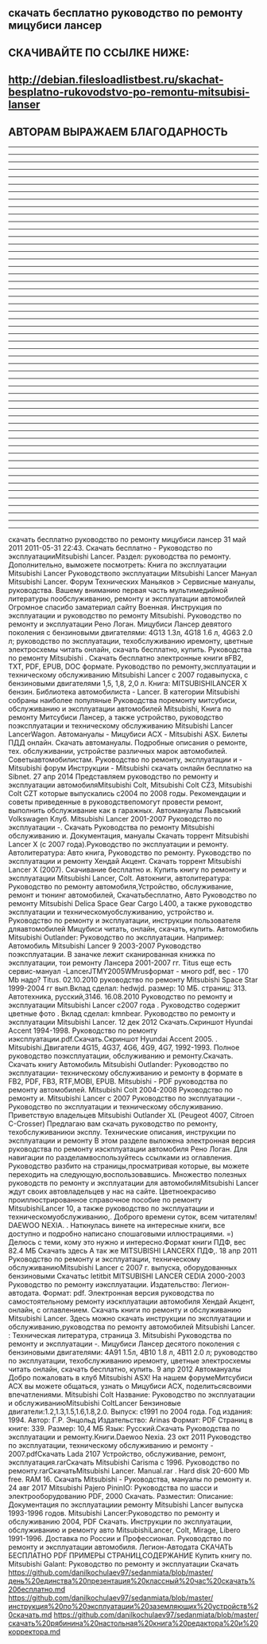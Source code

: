 скачать бесплатно руководство по ремонту мицубиси лансер
--------------------------------------------------
СКАЧИВАЙТЕ ПО ССЫЛКЕ НИЖЕ:
--------------------------------------------------
http://debian.filesloadlistbest.ru/skachat-besplatno-rukovodstvo-po-remontu-mitsubisi-lanser
--------------------------------------------------
АВТОРАМ ВЫРАЖАЕМ БЛАГОДАРНОСТЬ
--------------------------------------------------
--------------------------------------------------
--------------------------------------------------
--------------------------------------------------
--------------------------------------------------
--------------------------------------------------
--------------------------------------------------
--------------------------------------------------
--------------------------------------------------
--------------------------------------------------
--------------------------------------------------
--------------------------------------------------
--------------------------------------------------
--------------------------------------------------
--------------------------------------------------
--------------------------------------------------
--------------------------------------------------
--------------------------------------------------
--------------------------------------------------
--------------------------------------------------
--------------------------------------------------
--------------------------------------------------
--------------------------------------------------
--------------------------------------------------
--------------------------------------------------
--------------------------------------------------
--------------------------------------------------
--------------------------------------------------
--------------------------------------------------
--------------------------------------------------
--------------------------------------------------
--------------------------------------------------
--------------------------------------------------
--------------------------------------------------
--------------------------------------------------
--------------------------------------------------
--------------------------------------------------
--------------------------------------------------
--------------------------------------------------
--------------------------------------------------
--------------------------------------------------
--------------------------------------------------
--------------------------------------------------
--------------------------------------------------
--------------------------------------------------
--------------------------------------------------
--------------------------------------------------
--------------------------------------------------
--------------------------------------------------
--------------------------------------------------
--------------------------------------------------
--------------------------------------------------
--------------------------------------------------
скачать бесплатно руководство по ремонту мицубиси лансер 31 май 2011  2011-05-31 22:43. Скачать бесплатно - Руководство по эксплуатацииMitsubishi Lancer. Раздел: руководства по ремонту. Дополнительно, выможете посмотреть: Книга по эксплуатации Mitsubishi Lancer  Руководствопо эксплуатации Mitsubishi Lancer  Мануал Mitsubishi Lancer. Форум Технических Маньяков > Сервисные мануалы, руководства. Вашему вниманию первая часть мультимедийной литературы пообслуживанию, ремонту и эксплуатации автомобилей Огромное спасибо заматериал сайту Военная. Инструкция по эксплуатации и руководство по ремонту Mitsubishi. Руководство по ремонту и эксплуатации Рено Логан. Мицубиси Лансер девятого поколения с бензиновыми двигателями: 4G13 1.3л, 4G18 1.6 л, 4G63 2.0 л; руководство по эксплуатации, техобслуживанию иремонту, цветные электросхемы читать онлайн, скачать бесплатно, купить. Руководства по ремонту Mitsubishi . Скачать бесплатно электронные книги вFB2, TXT, PDF, EPUB, DOC формате.  Руководство по ремонту,эксплуатации и техническому обслуживанию Mitsubishi Lancer с 2007 годавыпуска, с бензиновыми двигателями 1,5, 1,8, 2,0 л. Книга: MITSUBISHILANCER X бензин. Библиотека автомобилиста - Lancer. В категории Mitsubishi собраны наиболее популяные Руководства поремонту митсубиси, обслуживанию и эксплуатации автомобилей Mitsubishi, Книга по ремонту Митсубиси Лансер, а также устройство, руководство поэксплуатации и техническому обслуживанию Mitsubishi Lancer  LancerWagon. Автомануалы - Мицубиси АСХ - Mitsubishi ASX. Билеты ПДД онлайн. Скачать автомануалы. Подробные описания о ремонте, тех. обслуживании, устройстве различных марок автомобилей. Советыавтомобилистам. Руководство по ремонту, эксплуатации и  - Mitsubishi форум
Инструкции - Mitsubishi скачать онлайн бесплатно на Sibnet. 27 апр 2014  Представляем руководство по ремонту и эксплуатации автомобиляMitsubishi Colt, Mitsubishi Colt CZ3, Mitsubishi Colt CZT которые выпускались с2004 по 2008 годы. Рекомендации и советы приведенные в руководствепомогут провести ремонт, выполнить обслуживание как в гаражных. Автомануалы  Льввський Volkswagen Клуб. Mitsubishi Lancer 2001-2007 Руководство по эксплуатации -. Скачать Руководства по ремонту Mitsubishi обслуживанию и. Документация, мануалы  Скачать торрент Mitsubishi Lancer X (с 2007 года).Руководство по эксплуатации и ремонту. Автолитература: Авто книга, Руководство по ремонту. Руководство по эксплуатации и ремонту Хендай Акцент. Скачать торрент Mitsubishi Lancer X (2007). Скачивание бесплатно и. Купить книгу по ремонту и эксплуатации Mitsubishi Lancer, Colt. Автокниги, автолитература: Руководство по ремонту автомобиля,Устройство, обслуживание, ремонт и тюнинг автомобилей, Скачатьбесплатно, Авто  Руководство по ремонту Mitsubishi Delica  Space Gear Cargo  L400, а также руководство эксплуатации и техническомуобслуживанию, устройство и. Руководство по ремонту и эксплуатации, инструкции пользователя дляавтомобилей Мицубиси читать, онлайн, скачать, купить.
Автомобиль Mitsubishi Outlander: Руководство по эксплуатации. Например: Автомобиль Mitsubishi Lancer 9 2003-2007 Руководство поэксплуатации.  В заначке лежит сканированная книжка по эксплуатации, тои ремонту Лансера 2001-2007 гг.  Titus еще есть сервис-мануал -LancerJTMY2005WMrusформат - много pdf, вес - 170 Mb надо? Titus. 02.10.2010 руководство по ремонту Mitsubishi Space Star 1999-2004 гг вып.Вклад сделал: hedwjd. размер: 10 МБ. страниц: 313. Автотехника, русский,3146. 16.08.2010 Руководство по ремонту и эксплуатации Mitsubishi Lancer с2007 года . Руководство содержит цветные фото . Вклад сделал: kmnbear. Руководство по ремонту и эксплуатации Mitsubishi Lancer. 12 дек 2012  Скачать.Cкриншот Hyundai Accent 1994-1998. Руководство по ремонту иэксплуатации.pdf.Скачать.Cкриншот Hyundai Accent 2005. . Mitsubishi.Двигатели 4G15, 4G37, 4G6, 4G9, 4G7, 1992-1993. Полное руководство поэксплуатации, обслуживанию и ремонту.Скачать. Скачать книгу Автомобиль Mitsubishi Outlander: Руководство по эксплуатации- техническому обслуживанию и ремонту в формате в FB2, PDF, FB3, RTF,MOBI, EPUB. Mitsubishi - PDF руководства по ремонту автомобилей. Mitsubishi Colt 2004-2008  Руководство по ремонту и. Mitsubishi Lancer с 2007 Руководство по эксплуатации  -. Руководство по эксплуатации и техническому обслуживанию. Приветствую владельцев Mitsubishi Outlander XL (Peugeot 4007, Citroen C-Crosser) Предлагаю вам скачать руководство по ремонту, техобслуживаниюи эксплу. Технические описания, инструкции по эксплуатации и ремонту
В этом разделе выложена электронная версия руководства по ремонту иэскплуатации автомобиля Рено Логан. Для навигации по разделамвоспользуйтесь ссылками из оглавления. Руководство разбито на страницы,просматривая которые, вы можете переходить на следующую,воспользовавшись. Множество полезных руководств по ремонту и эксплуатации для автомобиляMitsubishi Lancer ждут своих автовладельцев у нас на сайте.  Цветноекрасиво проиллюстрированное справочное пособие по ремонту MitsubishiLancer 10, а также руководство по эксплуатации и техническомуобслуживанию,. Доброго времени суток, всем читателям! DAEWOO NEXIA. . Наткнулась винете на интересные книги, все доступно и подробно написано спошаговыми иллюстрациями. =) Делюсь с теми, кому это нужно и интересно.Формат книги ПДФ, вес 82.4 МБ Скачать здесь А так же MITSUBISHI LANCERX ПДФ,. 18 апр 2011  Руководство по ремонту и эксплуатации, техническому обслуживаниюMitsubishi Lancer с 2007 г. выпуска, оборудованных бензиновыми  Скачатьc letitbit MITSUBISHI LANCER CEDIA 2000-2003 Руководство по ремонту иэксплуатации. Издательство: Легион-автодата. Формат: pdf. Электронная версия руководства по самостоятельному ремонту иэскплуатации автомобиля Хендай Акцент, онлайн, с оглавлением. Скачать книги по ремонту и обслуживанию Mitsubishi Lancer. Здесь можно скачать инструкции по эксплуатации и обслуживанию,руководства по ремонту автомобилей Mitsubishi Lancer. : Техническая литература, страница 3. Mitsubishi Руководства по ремонту и эксплуатации -. Мицубиси Лансер десятого поколения с бензиновыми двигателями: 4A91 1.5л, 4B10 1.8 л, 4B11 2.0 л; руководство по эксплуатации, техобслуживанию иремонту, цветные электросхемы читать онлайн, скачать бесплатно, купить. 9 апр 2012  Автомануалы Добро пожаловать в клуб Mitsubishi ASX! На нашем форумеМитсубиси АСХ вы можете общаться, узнать о Мицубиси АСХ, поделитьсясвоими впечатлениями. Mitsubishi Colt Название: Руководство по эксплуатации и обслуживаниюMitsubishi ColtLancer Бензиновые двигатели:1.2,1.3,1.5,1.6,1.8,2.0. Выпуск: с1991 по 2004 года. Год издания: 1994. Автор: Г.Р. Энцольд Издательство: Arinas Формат: PDF Страниц в книге: 339. Размер: 10,4 МБ Язык: Русский.Скачать
Руководства по эксплуатации и ремонту.Книги.Daewoo Nexia. 23 окт 2011  Руководство по эксплуатации, техническому обслуживанию и ремонту - 2007.pdfСкачать Lada 2107  Устройство, обслуживание, ремонт, эксплуатация.rarСкачать Mitsubishi Carisma с 1996. Руководство по ремонту.rarСкачатьMitsubishi Lancer. Manual.rar . Hard disk 20-600 Mb free. RAM 16. Скачать Mitsubishi - Руководства, мануалы по ремонту и. 24 авг 2017  Mitsubishi Pajero PininIO: Руководства по шасси и электрооборудованию PDF, 2000 Скачать. Разместил:  Описание: Документация по эксплуатациии ремонту Mitsubishi Lancer выпуска 1993-1996 годов.  Mitsubishi Lancer:Руководство по ремонту и обслуживанию 2004, PDF Скачать. Инструкции по эксплуатации, обслуживанию и ремонту авто MitsubishiLancer, Colt, Mirage, Libero 1991-1996. Доставка по России и Профессионал. Руководство по ремонту и эксплуатации автомобиля. Легион-Aвтодата  СКАЧАТЬ БЕСПЛАТНО PDF ПРИМЕРЫ СТРАНИЦ,СОДЕРЖАНИЕ Купить книгу по. Mitsubishi Galant: Руководство по ремонту и эксплуатации Скачать
https://github.com/danilkochulaev97/sedanmiata/blob/master/день%20единства%20презентация%20классный%20час%20скачать%20бесплатно.md
https://github.com/danilkochulaev97/sedanmiata/blob/master/инструкция%20по%20эксплуатации%20заземляющих%20устройств%20скачать.md
https://github.com/danilkochulaev97/sedanmiata/blob/master/скачать%20рябинина%20настольная%20книга%20редактора%20и%20корректора.md